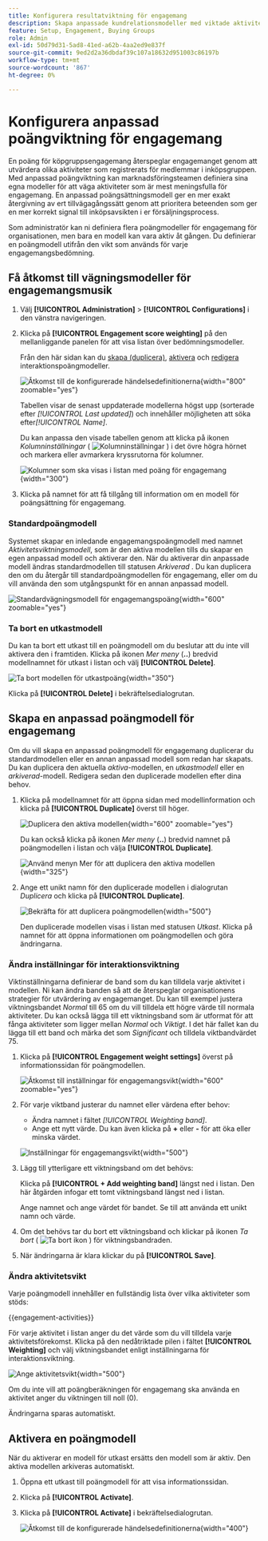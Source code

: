 ```yaml
---
title: Konfigurera resultatviktning för engagemang
description: Skapa anpassade kundrelationsmodeller med viktade aktiviteter för att mäta kundgruppsengagemang och -återgivning korrekt i Journey Optimizer B2B edition.
feature: Setup, Engagement, Buying Groups
role: Admin
exl-id: 50d79d31-5ad8-41ed-a62b-4aa2ed9e837f
source-git-commit: 9ed2d2a36dbdaf39c107a18632d951003c86197b
workflow-type: tm+mt
source-wordcount: '867'
ht-degree: 0%

---
```


# Konfigurera anpassad poängviktning för engagemang

En poäng för köpgruppsengagemang återspeglar engagemanget genom att utvärdera olika aktiviteter som registrerats för medlemmar i inköpsgruppen. Med anpassad poängviktning kan marknadsföringsteamen definiera sina egna modeller för att väga aktiviteter som är mest meningsfulla för engagemang. En anpassad poängsättningsmodell ger en mer exakt återgivning av ert tillvägagångssätt genom att prioritera beteenden som ger en mer korrekt signal till inköpsavsikten i er försäljningsprocess.

Som administratör kan ni definiera flera poängmodeller för engagemang för organisationen, men bara en modell kan vara aktiv åt gången. Du definierar en poängmodell utifrån den vikt som används för varje engagemangsbedömning.

## Få åtkomst till vägningsmodeller för engagemangsmusik

1. Välj **[!UICONTROL Administration]** > **[!UICONTROL Configurations]** i den vänstra navigeringen.

1. Klicka på **[!UICONTROL Engagement score weighting]** på den mellanliggande panelen för att visa listan över bedömningsmodeller.

   Från den här sidan kan du [skapa (duplicera)](#create-an-engagement-score-model), [aktivera](#activate-a-score-model) och [redigera](#change-the-engagement-weighting-settings) interaktionspoängmodeller.

   ![Åtkomst till de konfigurerade händelsedefinitionerna](./assets/configuration-engagement-scoring-list.png){width="800" zoomable="yes"}

   Tabellen visar de senast uppdaterade modellerna högst upp (sorterade efter _[!UICONTROL Last updated]_) och innehåller möjligheten att söka efter&#x200B;_[!UICONTROL Name]_.

   Du kan anpassa den visade tabellen genom att klicka på ikonen _Kolumninställningar_ ( ![Kolumninställningar](../assets/do-not-localize/icon-column-settings.svg) ) i det övre högra hörnet och markera eller avmarkera kryssrutorna för kolumner.

   ![Kolumner som ska visas i listan med poäng för engagemang](./assets/configuration-engagement-scoring-list-columns.png){width="300"}

1. Klicka på namnet för att få tillgång till information om en modell för poängsättning för engagemang.

### Standardpoängmodell

Systemet skapar en inledande engagemangspoängmodell med namnet _Aktivitetsviktningsmodell_, som är den aktiva modellen tills du skapar en egen anpassad modell och aktiverar den. När du aktiverar din anpassade modell ändras standardmodellen till statusen _Arkiverad_ . Du kan duplicera den om du återgår till standardpoängmodellen för engagemang, eller om du vill använda den som utgångspunkt för en annan anpassad modell.

![Standardvägningsmodell för engagemangspoäng](./assets/configuration-engagement-scoring-model-default.png){width="600" zoomable="yes"}

### Ta bort en utkastmodell

Du kan ta bort ett utkast till en poängmodell om du beslutar att du inte vill aktivera den i framtiden. Klicka på ikonen _Mer meny_ (**..**) bredvid modellnamnet för utkast i listan och välj **[!UICONTROL Delete]**.

![Ta bort modellen för utkastpoäng](./assets/configuration-engagement-scoring-model-more-delete.png){width="350"}

Klicka på **[!UICONTROL Delete]** i bekräftelsedialogrutan.

## Skapa en anpassad poängmodell för engagemang

Om du vill skapa en anpassad poängmodell för engagemang duplicerar du standardmodellen eller en annan anpassad modell som redan har skapats. Du kan duplicera den aktuella _aktiva_-modellen, en _utkastmodell_ eller en _arkiverad_-modell. Redigera sedan den duplicerade modellen efter dina behov.

1. Klicka på modellnamnet för att öppna sidan med modellinformation och klicka på **[!UICONTROL Duplicate]** överst till höger.

   ![Duplicera den aktiva modellen](./assets/configuration-engagement-scoring-model-duplicate.png){width="600" zoomable="yes"}

   Du kan också klicka på ikonen _Mer meny_ (**..**) bredvid namnet på poängmodellen i listan och välja **[!UICONTROL Duplicate]**.

   ![Använd menyn Mer för att duplicera den aktiva modellen](./assets/configuration-engagement-scoring-model-more-duplicate.png){width="325"}

1. Ange ett unikt namn för den duplicerade modellen i dialogrutan _Duplicera_ och klicka på **[!UICONTROL Duplicate]**.

   ![Bekräfta för att duplicera poängmodellen](./assets/configuration-engagement-scoring-model-duplicate-dialog.png){width="500"}

   Den duplicerade modellen visas i listan med statusen _Utkast_. Klicka på namnet för att öppna informationen om poängmodellen och göra ändringarna.

### Ändra inställningar för interaktionsviktning

Viktinställningarna definierar de band som du kan tilldela varje aktivitet i modellen. Ni kan ändra banden så att de återspeglar organisationens strategier för utvärdering av engagemanget. Du kan till exempel justera viktningsbandet _Normal_ till 65 om du vill tilldela ett högre värde till normala aktiviteter. Du kan också lägga till ett viktningsband som är utformat för att fånga aktiviteter som ligger mellan _Normal_ och _Viktigt_. I det här fallet kan du lägga till ett band och märka det som _Significant_ och tilldela viktbandvärdet 75.

1. Klicka på **[!UICONTROL Engagement weight settings]** överst på informationssidan för poängmodellen.

   ![Åtkomst till inställningar för engagemangsvikt](./assets/configuration-engagement-scoring-model-weight-settings-button.png){width="600" zoomable="yes"}

1. För varje viktband justerar du namnet eller värdena efter behov:

   * Ändra namnet i fältet _[!UICONTROL Weighting band]_.
   * Ange ett nytt värde. Du kan även klicka på **&plus;** eller **-** för att öka eller minska värdet.

   ![Inställningar för engagemangsvikt](./assets/configuration-engagement-scoring-model-weight-settings.png){width="500"}

1. Lägg till ytterligare ett viktningsband om det behövs:

   Klicka på **[!UICONTROL + Add weighting band]** längst ned i listan. Den här åtgärden infogar ett tomt viktningsband längst ned i listan.

   Ange namnet och ange värdet för bandet. Se till att använda ett unikt namn och värde.

1. Om det behövs tar du bort ett viktningsband och klickar på ikonen _Ta bort_ ( ![Ta bort ikon](../assets/do-not-localize/icon-delete-outline.svg) ) för viktningsbandraden.

1. När ändringarna är klara klickar du på **[!UICONTROL Save]**.

### Ändra aktivitetsvikt

Varje poängmodell innehåller en fullständig lista över vilka aktiviteter som stöds:

{{engagement-activities}}

För varje aktivitet i listan anger du det värde som du vill tilldela varje aktivitetsförekomst. Klicka på den nedåtriktade pilen i fältet **[!UICONTROL Weighting]** och välj viktningsbandet enligt inställningarna för interaktionsviktning.

![Ange aktivitetsvikt](./assets/configuration-engagement-scoring-model-set-activity-weighting.png){width="500"}

Om du inte vill att poängberäkningen för engagemang ska använda en aktivitet anger du viktningen till noll (0).

Ändringarna sparas automatiskt.

## Aktivera en poängmodell

När du aktiverar en modell för utkast ersätts den modell som är aktiv. Den aktiva modellen arkiveras automatiskt.

1. Öppna ett utkast till poängmodell för att visa informationssidan.

1. Klicka på **[!UICONTROL Activate]**.

1. Klicka på **[!UICONTROL Activate]** i bekräftelsedialogrutan.

   ![Åtkomst till de konfigurerade händelsedefinitionerna](./assets/configuration-engagement-scoring-activate-dialog.png){width="400"}
